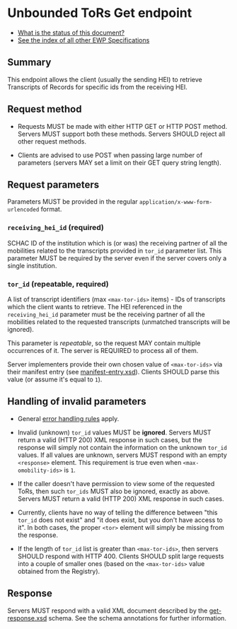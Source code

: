 Unbounded ToRs Get endpoint
===========================

* [What is the status of this document?][statuses]
* [See the index of all other EWP Specifications][develhub]


Summary
-------

This endpoint allows the client (usually the sending HEI) to retrieve
Transcripts of Records for specific ids from the receiving HEI.


Request method
--------------

 * Requests MUST be made with either HTTP GET or HTTP POST method. Servers MUST
   support both these methods. Servers SHOULD reject all other request methods.

 * Clients are advised to use POST when passing large number of parameters
   (servers MAY set a limit on their GET query string length).


Request parameters
------------------

Parameters MUST be provided in the regular `application/x-www-form-urlencoded`
format.


### `receiving_hei_id` (required)

SCHAC ID of the institution which is (or was) the receiving partner of all the
mobilities related to the transcripts provided in `tor_id` parameter list.
This parameter MUST be required by the server even if the server covers only a single institution.


### `tor_id` (repeatable, required)

A list of transcript identifiers (max `<max-tor-ids>` items) - IDs of transcripts
which the client wants to retrieve. The HEI referenced in the `receiving_hei_id` parameter
must be the receiving partner of all the mobilities related to the requested transcripts
(unmatched transcripts will be ignored).

This parameter is *repeatable*, so the request MAY contain multiple occurrences
of it. The server is REQUIRED to process all of them.

Server implementers provide their own chosen value of `<max-tor-ids>` via
their manifest entry (see [manifest-entry.xsd](manifest-entry.xsd)). Clients
SHOULD parse this value (or assume it's equal to `1`).


Handling of invalid parameters
------------------------------

 * General [error handling rules][error-handling] apply.

 * Invalid (unknown) `tor_id` values MUST be **ignored**. Servers MUST
   return a valid (HTTP 200) XML response in such cases, but the response will
   simply not contain the information on the unknown `tor_id` values. If
   all values are unknown, servers MUST respond with an empty `<response>`
   element. This requirement is true even when `<max-omobility-ids>` is `1`.

 * If the caller doesn't have permission to view some of the requested ToRs,
   then such `tor_ids` MUST also be ignored, exactly as above. Servers MUST
   return a valid (HTTP 200) XML response in such cases.

 * Currently, clients have no way of telling the difference between "this
   `tor_id` does not exist" and "it does exist, but you don't have access
   to it". In both cases, the proper `<tor>` element will simply be missing
   from the response.

 * If the length of `tor_id` list is greater than `<max-tor-ids>`,
   then servers SHOULD respond with HTTP 400. Clients SHOULD split large
   requests into a couple of smaller ones (based on the `<max-tor-ids>`
   value obtained from the Registry).


Response
--------

Servers MUST respond with a valid XML document described by the
[get-response.xsd](get-response.xsd) schema. See the schema annotations for
further information.


[develhub]: http://developers.erasmuswithoutpaper.eu/
[statuses]: https://github.com/erasmus-without-paper/ewp-specs-management#statuses
[error-handling]: https://github.com/erasmus-without-paper/ewp-specs-architecture#error-handling
